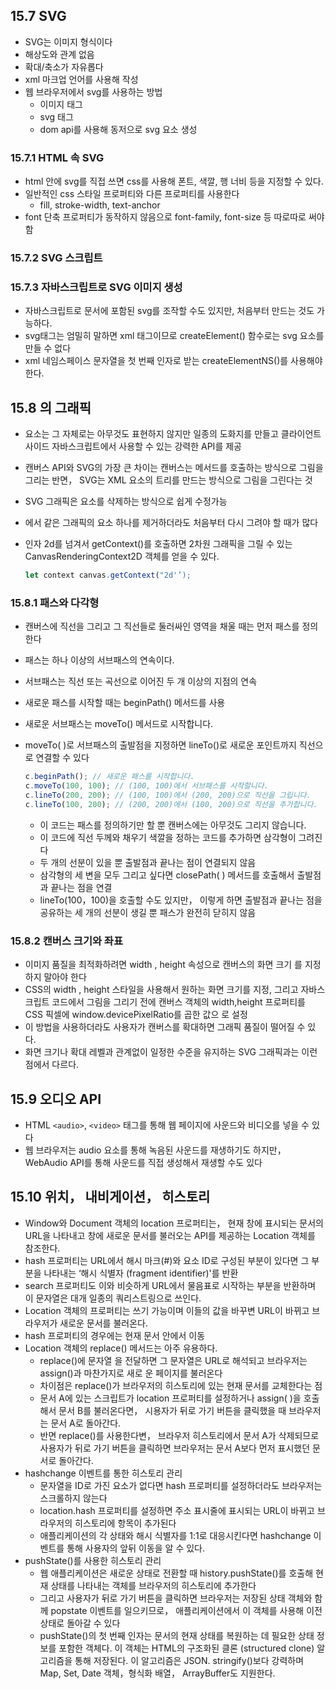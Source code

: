 ## 15.7 SVG

- SVG는 이미지 형식이다
- 해상도와 관계 없음
- 확대/축소가 자유롭다
- xml 마크업 언어를 사용해 작성
- 웹 브라우저에서 svg를 사용하는 방법
    - 이미지 태그
    - svg 태그
    - dom api를 사용해 동저으로 svg 요소 생성
    

### 15.7.1 HTML 속 SVG

- html 안에 svg를 직접 쓰면 css를 사용해 폰트, 색깔, 행 너비 등을 지정할 수 있다.
- 일반적인 css 스타일 프로퍼티와 다른 프로퍼티를 사용한다
    - fill, stroke-width, text-anchor
- font 단축 프로퍼티가 동작하지 않음으로 font-family, font-size 등 따로따로 써야함

### 15.7.2 SVG 스크립트

### 15.7.3 자바스크립트로 SVG 이미지 생성

- 자바스크립트로 문서에 포함된 svg를 조작할 수도 있지만, 처음부터 만드는 것도 가능하다.
- svg태그는 엄밀히 말하면 xml 태그이므로 createElement() 함수로는 svg 요소를 만들 수 없다
- xml 네임스페이스 문자열을 첫 번째 인자로 받는 createElementNS()를 사용해야 한다.

## 15.8 <canvas>의 그래픽

- <canvas> 요소는 그 자체로는 아무것도 표현하지 않지만 일종의 도화지를 만들고 클라이언트 사이드 자바스크립트에서 사용할 수 있는 강력한 API를 제공
- 캔버스 API와 SVG의 가장 큰 차이는 캔버스는 메서드를 호출하는 방식으로 그림을 그리는 반면， SVG는 XML 요소의 트리를 만드는 방식으로 그림을 그린다는 것
- SVG 그래픽은 요소를 삭제하는 방식으로 쉽게 수정가능
- <canvas>에서 같은 그래픽의 요소 하나를 제거하더라도 처음부터 다시 그려야 할 때가 많다
- 인자 2d를 넘겨서 getContext()를 호출하면 2차원 그래픽을 그릴 수 있는 CanvasRenderingContext2D 객체를 얻을 수 있다.
    
    ```jsx
    let context canvas.getContext("2d'’);
    ```
    

### 15.8.1 패스와 다각형

- 캔버스에 직선을 그리고 그 직선들로 둘러싸인 영역을 채울 때는 먼저 패스를 정의한다
- 패스는 하나 이상의 서브패스의 연속이다.
- 서브패스는 직선 또는 곡선으로 이어진 두 개 이상의 지점의 연속
- 새로운 패스를 시작할 때는 beginPath() 메서드를 사용
- 새로운 서브패스는 moveTo() 메서드로 시작합니다.
- moveTo( )로 서브패스의 출발점을 지정하면 lineTo()로 새로운 포인트까지 직선으로 연결할 수 있다
    
    ```jsx
    c.beginPath(); // 새로운 패스를 시작합니다.
    c.moveTo(100, 100); // (100, 100)에서 서브패스를 시작할니다.
    c.lineTo(200, 200); // (100, 100)에서 (200, 200)으로 직선을 그립니다.
    c.lineTo(100, 200); // (200, 200)에서 (100, 200)으로 직선을 추가합니다.
    ```
    
    - 이 코드는 패스를 정의하기만 할 뿐 캔버스에는 아무것도 그리지 않습니다.
    - 이 코드에 직선 두께와 채우기 색깔을 정하는 코드를 추가하면 삼각형이 그려진다
    - 두 개의 선분이 있을 뿐 출발점과 끝나는 점이 연결되지 않음
    - 삼각형의 세 변을 모두 그리고 싶다면 closePath( ) 메서드를 호출해서 출발점과 끝나는 점을 연결
    - lineTo(100，100)을 호출할 수도 있지만， 이렇게 하면 출발점과 끝나는 점을 공유하는 세 개의 선분이 생길 뿐 패스가 완전히 닫히지 않음

### 15.8.2 캔버스 크기와 좌표

- 이미지 품질을 최적화하려면 width , height 속성으로 캔버스의 화면 크기 를 지정하지 말아야 한다
- CSS의 width , height 스타일을 사용해서 원하는 화면 크기를 지정, 그리고 자바스크립트 코드에서 그림을 그리기 전에 캔버스 객체의 width,height 프로퍼티를 CSS 픽셀에 window.devicePixelRatio를 곱한 값으 로 설정
- 이 방법을 사용하더라도 사용자가 캔버스를 확대하면 그래픽 품질이 떨어질 수 있다.
- 화면 크기나 확대 레벨과 관계없이 일정한 수준을 유지하는 SVG 그래픽과는 이런 점에서 다르다.

## 15.9 오디오 API

- HTML `<audio>`, `<video>` 태그를 통해 웹 페이지에 사운드와 비디오를 넣을 수 있다
- 웹 브라우저는 audio 요소를 통해 녹음된 사운드를 재생하기도 하지만， WebAudio API를 통해 사운드를 직접 생성해서 재생할 수도 있다

## 15.10 위치， 내비게이션， 히스토리

- Window와 Document 객체의 location 프로퍼티는， 현재 창에 표시되는 문서의 URL을 나타내고 창에 새로운 문서를 불러오는 API를 제공하는 Location 객체를 참조한다.
- hash 프로퍼티는 URL에서 해시 마크(#)와 요소 ID로 구성된 부분이 있다면 그 부분을 나타내는 ‘해시 식별자 (fragment identifier)'를 반환
- search 프로퍼티도 이와 비슷하게 URL에서 물음표로 시작하는 부분을 반환하며 이 문자열은 대개 일종의 쿼리스트링으로 쓰인다.
- Location 객체의 프로퍼티는 쓰기 가능이며 이들의 값을 바꾸변 URL이 바뀌고 브라우저가 새로운 문서를 불러온다.
- hash 프로퍼티의 경우에는 현재 문서 안에서 이동
- Location 객체의 replace() 메서드는 아주 유용하다.
    - replace()에 문자열 을 전달하면 그 문자열은 URL로 해석되고 브라우저는 assign()과 마찬가지로 새로 운 페이지를 불러온다
    - 차이점은 replace()가 브라우저의 히스토리에 있는 현재 문서를 교체한다는 점
    - 문서 A에 있는 스크립트가 location 프로퍼티를 설정하거나 assign( )을 호출해서 문서 B를 불러온다면， 시용자가 뒤로 가기 버튼을 클릭했을 때 브라우저는 문서 A로 돌아간다.
    - 반면 replace()를 사용한다변， 브라우저 히스토리에서 문서 A가 삭제되므로 사용자가 뒤로 가기 버튼을 클릭하면 브라우저는 문서 A보다 먼저 표시했던 문서로 돌아간다.
- hashchange 이벤트를 통한 히스토리 관리
    - 문자열을 ID로 가진 요소가 없다면 hash 프로퍼티를 설정하더라도 브라우저는 스크롤하지 않는다
    - location.hash 프로퍼티를 설정하면 주소 표시줄에 표시되는 URL이 바뀌고 브라우저의 히스토리에 항목이 추가된다
    - 애플리케이션의 각 상태와 해시 식별자를 1:1로 대응시킨다면 hashchange 이벤트를 통해 사용자의 앞뒤 이동을 알 수 있다.
- pushState()를 사용한 히스토리 관리
    - 웹 애플리케이션은 새로운 상태로 전환할 때 history.pushState()를 호출해 현재 상태를 나타내는 객체를 브라우저의 히스토리에 추가한다
    - 그리고 사용자가 뒤로 가기 버튼을 클릭하면 브라우저는 저장된 상태 객체와 함께 popstate 이벤트를 일으키므로， 애플리케이션에서 이 객체를 사용해 이전 상태로 돌아갈 수 있다
    - pushState()의 첫 번째 인자는 문서의 현재 상태를 복원하는 데 필요한 상태 정보를 포함한 객체다. 이 객체는 HTML의 구조화된 클론 (structured clone) 알고리즘을 통해 저장된다. 이 알고리즘은 JSON. stringify()보다 강력하며 Map, Set, Date 객체，형식화 배열， ArrayBuffer도 지원한다.
